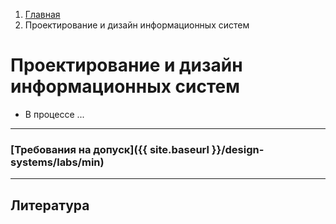 <ol class="breadcrumb">
  <li class="breadcrumb-item"><a href="{{ site.baseurl }}">Главная</a></li>
  <li class="breadcrumb-item active">Проектирование и дизайн информационных систем</li>
</ol>

# Проектирование и дизайн информационных систем


* В процессе ...
___

### [Требования на допуск]({{ site.baseurl }}/design-systems/labs/min)

<!-- ### [Вопросы к экзамену]({{ site.baseurl }}/design-systems/labs/exam) -->

___

## Литература


